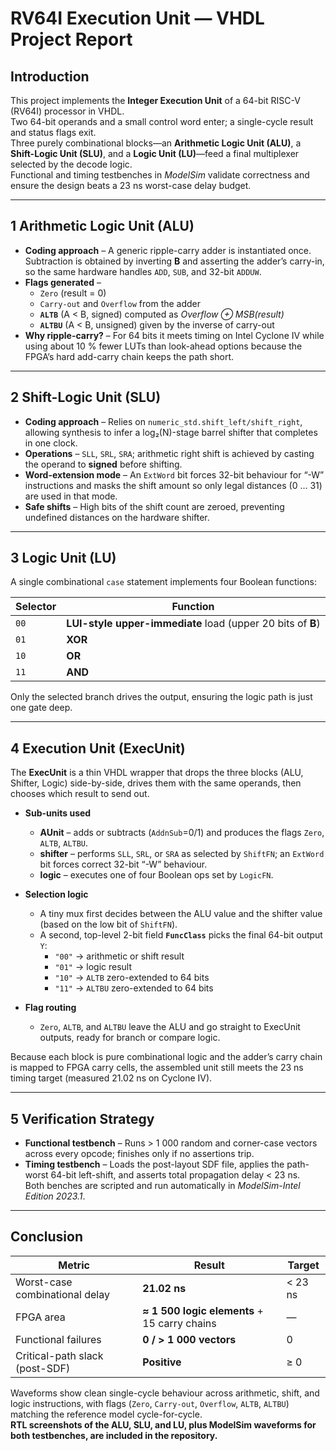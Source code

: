 # RV64I Execution Unit — VHDL Project Report

## Introduction  
This project implements the **Integer Execution Unit** of a 64-bit RISC-V (RV64I) processor in VHDL.  
Two 64-bit operands and a small control word enter; a single-cycle result and status flags exit.  
Three purely combinational blocks—an **Arithmetic Logic Unit (ALU)**, a **Shift-Logic Unit (SLU)**, and a **Logic Unit (LU)**—feed a final multiplexer selected by the decode logic.  
Functional and timing testbenches in *ModelSim* validate correctness and ensure the design beats a 23 ns worst-case delay budget.

---

## 1 Arithmetic Logic Unit (ALU)  
* **Coding approach** – A generic ripple-carry adder is instantiated once.  Subtraction is obtained by inverting **B** and asserting the adder’s carry-in, so the same hardware handles `ADD`, `SUB`, and 32-bit `ADDUW`.  
* **Flags generated** –  
  * `Zero` (result = 0)  
  * `Carry-out` and `Overflow` from the adder  
  * **`ALTB`** (A < B, signed) computed as *Overflow ⊕ MSB(result)*  
  * **`ALTBU`** (A < B, unsigned) given by the inverse of carry-out  
* **Why ripple-carry?** – For 64 bits it meets timing on Intel Cyclone IV while using about 10 % fewer LUTs than look-ahead options because the FPGA’s hard add-carry chain keeps the path short.

---

## 2 Shift-Logic Unit (SLU)  
* **Coding approach** – Relies on `numeric_std.shift_left/shift_right`, allowing synthesis to infer a log₂(N)-stage barrel shifter that completes in one clock.  
* **Operations** – `SLL`, `SRL`, `SRA`; arithmetic right shift is achieved by casting the operand to **signed** before shifting.  
* **Word-extension mode** – An `ExtWord` bit forces 32-bit behaviour for “-W” instructions and masks the shift amount so only legal distances (0 … 31) are used in that mode.  
* **Safe shifts** – High bits of the shift count are zeroed, preventing undefined distances on the hardware shifter.

---

## 3 Logic Unit (LU)  
A single combinational `case` statement implements four Boolean functions:  

| Selector | Function |
|----------|----------|
| `00` | **LUI-style upper-immediate** load (upper 20 bits of **B**) |
| `01` | **XOR** |
| `10` | **OR** |
| `11` | **AND** |

Only the selected branch drives the output, ensuring the logic path is just one gate deep.

---

## 4  Execution Unit (ExecUnit)

The **ExecUnit** is a thin VHDL wrapper that drops the three blocks (ALU, Shifter, Logic) side-by-side, drives them with the same operands, then chooses which result to send out.

* **Sub-units used**
  * **AUnit** – adds or subtracts (`AddnSub`=0/1) and produces the flags `Zero`, `ALTB`, `ALTBU`.
  * **shifter** – performs `SLL`, `SRL`, or `SRA` as selected by `ShiftFN`; an `ExtWord` bit forces correct 32-bit “-W” behaviour.
  * **logic** – executes one of four Boolean ops set by `LogicFN`.

* **Selection logic**
  * A tiny mux first decides between the ALU value and the shifter value (based on the low bit of `ShiftFN`).
  * A second, top-level 2-bit field **`FuncClass`** picks the final 64-bit output `Y`:
    * `"00"` → arithmetic or shift result  
    * `"01"` → logic result  
    * `"10"` → `ALTB` zero-extended to 64 bits  
    * `"11"` → `ALTBU` zero-extended to 64 bits  

* **Flag routing**
  * `Zero`, `ALTB`, and `ALTBU` leave the ALU and go straight to ExecUnit outputs, ready for branch or compare logic.

Because each block is pure combinational logic and the adder’s carry chain is mapped to FPGA carry cells, the assembled unit still meets the 23 ns timing target (measured 21.02 ns on Cyclone IV).

---

## 5 Verification Strategy  
* **Functional testbench** – Runs > 1 000 random and corner-case vectors across every opcode; finishes only if no assertions trip.  
* **Timing testbench** – Loads the post-layout SDF file, applies the path-worst 64-bit left-shift, and asserts total propagation delay < 23 ns.  
Both benches are scripted and run automatically in *ModelSim-Intel Edition 2023.1*.

---

## Conclusion  
| Metric | Result | Target |
|--------|--------|--------|
| Worst-case combinational delay | **21.02 ns** | < 23 ns |
| FPGA area | **≈ 1 500 logic elements** + 15 carry chains | — |
| Functional failures | **0 / > 1 000 vectors** | 0 |
| Critical-path slack (post-SDF) | **Positive** | ≥ 0 |

Waveforms show clean single-cycle behaviour across arithmetic, shift, and logic instructions, with flags (`Zero`, `Carry-out`, `Overflow`, `ALTB`, `ALTBU`) matching the reference model cycle-for-cycle.  
**RTL screenshots of the ALU, SLU, and LU, plus ModelSim waveforms for both testbenches, are included in the repository.**
